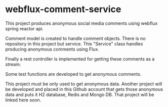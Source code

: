# webflux-comment-service

This project produces anonymous social media comments using webflux spring reactor api. 

Comment model is created to handle comment objects. There is no repository in this project but service. This "Service" class handles producing anonymous comments using Flux.

Finally a rest controller is implemented for getting these comments as a stream. 

Some test functions are developed to get anonymous comments.

This project must be only used to get anonymous data. Another project will be developed and placed in this Github account that gets those anonymous data and puts it H2 database, Redis and Mongo DB. That project will be linked here soon. 

